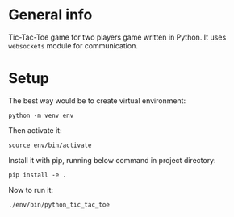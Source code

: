# General info
Tic-Tac-Toe game for two players game written in Python.
It uses ```websockets``` module for communication.
# Setup
The best way would be to create virtual environment:  

`python -m venv env`

Then activate it:  

`source env/bin/activate`

Install it with pip, running below command in project directory:  

`pip install -e .`

Now to run it:

`./env/bin/python_tic_tac_toe`
